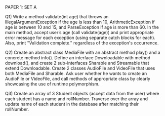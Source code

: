 PAPER 1:
SET A

Q1) Write a method validate(int age) that throws an IllegalArgumentException if the age is less than 10, ArithmeticException if age is between 10 and 15, and ParseException if age is more than 60. In the main method, accept user’s age (call validate(age)) and print appropriate error message for each exception (using separate catch blocks for each). Also, print "Validation complete." regardless of the exception's occurrence.

Q2) Create an abstract class MediaFile with an abstract method play() and a concrete method info(). Define an interface Downloadable with method download(), and create 2 sub-interfaces Sharable and Streamable that extend Downloadable. Create 2 classes AudioFile and VideoFile that uses both MediaFile and Sharable. Ask user whether he wants to create an AudioFile or VideoFile, and call methods of appropriate class by clearly showcasing the use of runtime polymorphism.

Q3) Create an array of 3 Student objects (accept data from the user) where each student has a name and rollNumber. Traverse over the array and update name of each student in the database after matching their rollNumber.

